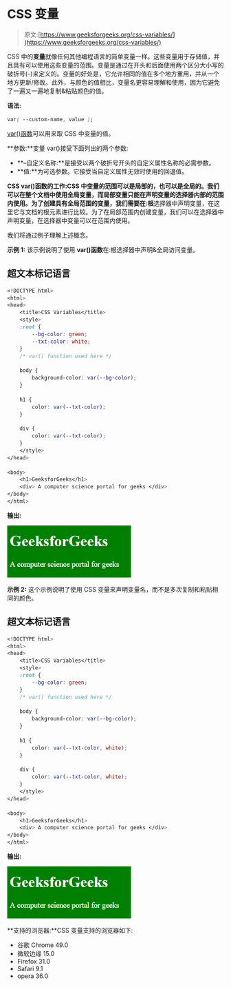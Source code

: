 # CSS 变量

> 原文:[https://www.geeksforgeeks.org/css-variables/](https://www.geeksforgeeks.org/css-variables/)

CSS 中的**变量**就像任何其他编程语言的简单变量一样。这些变量用于存储值，并且具有可以使用这些变量的范围。变量是通过在开头和后面使用两个区分大小写的破折号(–)来定义的。变量的好处是，它允许相同的值在多个地方重用，并从一个地方更新/修改。此外，与颜色的值相比，变量名更容易理解和使用，因为它避免了一遍又一遍地复制&粘贴颜色的值。

**语法:**

```css
var( --custom-name, value );
```

[var()函数](https://www.geeksforgeeks.org/css-var-function/)可以用来取 CSS 中变量的值。

**参数:**变量 var()接受下面列出的两个参数:

*   **–自定义名称:**是接受以两个破折号开头的自定义属性名称的必需参数。
*   **值:**为可选参数。它接受当自定义属性无效时使用的回退值。

**CSS var()函数的工作:**CSS 中变量的范围可以是局部的，也可以是全局的。我们可以在整个文档中使用全局变量，而局部变量只能在声明变量的选择器内部的范围内使用。为了创建具有全局范围的变量，我们需要在**:根**选择器中声明变量，在这里它与文档的根元素进行比较。为了在局部范围内创建变量，我们可以在选择器中声明变量，在选择器中变量可以在范围内使用。

我们将通过例子理解上述概念。

**示例 1:** 该示例说明了使用 **var()函数**在:根选择器中声明&全局访问变量。

## 超文本标记语言

```css
<!DOCTYPE html>
<html>
<head>
    <title>CSS Variables</title>
    <style>
    :root {
        --bg-color: green;
        --txt-color: white;
    }
    /* var() function used here */

    body {
        background-color: var(--bg-color);
    }

    h1 {
        color: var(--txt-color);
    }

    div {
        color: var(--txt-color);
    }
    </style>
</head>

<body>
    <h1>GeeksforGeeks</h1>
    <div> A computer science portal for geeks </div>
</body>
</html>
```

**输出:**

![CSSVariable](img/ec72e0fbf997ad6bfb2414f6ceb33e2c.png)

**示例 2:** 这个示例说明了使用 CSS 变量来声明变量名，而不是多次复制和粘贴相同的颜色。

## 超文本标记语言

```css
<!DOCTYPE html>
<html>
<head>
    <title>CSS Variables</title>
    <style>
    :root {
        --bg-color: green;
    }
    /* var() function used here */

    body {
        background-color: var(--bg-color);
    }

    h1 {
        color: var(--txt-color, white);
    }

    div {
        color: var(--txt-color, white);
    }
    </style>
</head>

<body>
    <h1>GeeksforGeeks</h1>
    <div> A computer science portal for geeks </div>
</body>
</html>
```

**输出:**

![](img/ec72e0fbf997ad6bfb2414f6ceb33e2c.png)

**支持的浏览器:**CSS 变量支持的浏览器如下:

*   谷歌 Chrome 49.0
*   微软边缘 15.0
*   Firefox 31.0
*   Safari 9.1
*   opera 36.0